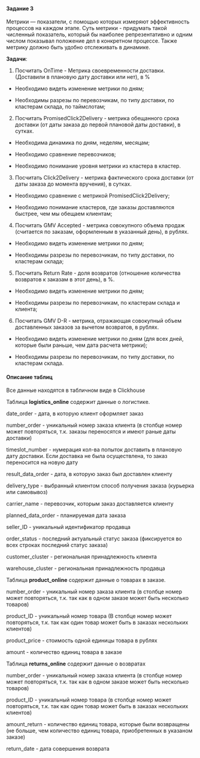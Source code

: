 #### Задание 3

Метрики — показатели, с помощью которых измеряют эффективность процессов на каждом этапе. Суть метрики - придумать такой численный показатель, который бы наиболее репрезентативно и одним числом показывал положение дел в конкретном процессе. Также метрику должно быть удобно отслеживать в динамике.

**Задачи**:

1. Посчитать OnTime - Метрика своевременности доставки. (Доставили в плановую дату доставки или нет), в %

 - Необходимо видеть изменение метрики по дням;

 - Необходимы разрезы по перевозчикам, по типу доставки, по кластерам склада, по таймслотам;

2. Посчитать PromisedClick2Delivery - метрика обещанного срока доставки (от даты заказа до первой плановой даты доставки), в сутках.

 - Необходима динамика по дням, неделям, месяцам;

 - Необходимо сравнение перевозчиков;

 - Необходимо понимание уровня метрики из кластера в кластер.

3. Посчитать Click2Delivery - метрика фактического срока доставки (от даты заказа до момента вручения), в сутках.

 - Необходимо сравнение с метрикой PromisedClick2Delivery;

 - Необходимо понимание кластеров, где заказы доставляются быстрее, чем мы обещаем клиентам;

4. Посчитать GMV Accepted - метрика совокупного объема продаж (считается по заказам, оформленным в указанный день), в рублях.

 - Необходимо видеть изменение метрики по дням;

 - Необходимы разрезы по перевозчикам, по типу доставки, по кластерам склада;

5. Посчитать Return Rate - доля возвратов (отношение количества возвратов к заказам в этот день), в %.

 - Необходимо видеть изменение метрики по дням;

 - Необходимы разрезы по перевозчикам, по кластерам склада и клиента;

6. Посчитать GMV D-R - метрика, отражающая совокупный объем доставленных заказов за вычетом возвратов, в рублях.

 - Необходимо видеть изменение метрики по дням (для всех дней, которые были раньше, чем дата расчета метрики);

 - Необходимы разрезы по перевозчикам, по типу доставки, по кластерам склада.

#### Описание таблиц
Все данные находятся в табличном виде в Clickhouse

Таблица **logistics_online** содержит данные о логистике.

date_order - дата, в которую клиент оформляет заказ

number_order - уникальный номер заказа клиента (в столбце номер может повторяться, т.к. заказы переносятся и имеют раные даты доставки)

timeslot_number - нумерация кол-ва попыток доставить в плановую дату доставки. Если доставка не была осуществлена, то заказ переносится на новую дату

result_data_order - дата, в которую заказ был доставлен клиенту

delivery_type - выбранный клиентом способ получения заказа (курьерка или самовывоз)

carrier_name - перевозчик, которым заказ доставляется клиенту

planned_data_order - планируемая дата заказа

seller_ID - уникальный идентификатор продавца

order_status - последний актуальный статус заказа (фиксируется во всех строках последний статус заказа)

customer_cluster - региональная принадлежность клиента

warehouse_cluster - региональная принадлежность продавца
    
Таблица **product_online** содержит данные о товарах в заказе.

number_order - уникальный номер заказа клиента (в столбце номер может повторяться, т.к. так как в одном заказе может быть несколько товаров)

product_ID - уникальный номер товара (В столбце номер может повторяться, т.к. так как один товар может быть в заказах нескольких клиентов)

product_price - стоимость одной единицы товара в рублях

amount - количество единиц товара в заказе

Таблица **returns_online** содержит данные о возвратах

number_order - уникальный номер заказа клиента (в столбце номер может повторяться, т.к. так как в одном заказе может быть несколько товаров)

product_ID - уникальный номер товара (в столбце номер может повторяться, т.к. так как один товар может быть в заказах нескольких клиентов)

amount_return - количество единиц товара, которые были возвращены (не больше, чем количество единиц товара, приобретенных в указаном заказе)

return_date - дата совершения возврата
